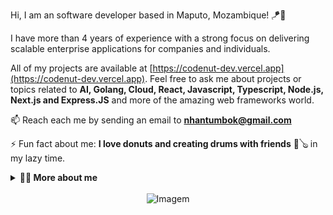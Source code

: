 Hi, I am an software developer based in Maputo, Mozambique! 🪁🐝

I have more than 4 years of experience with a strong focus on delivering scalable enterprise applications for companies and individuals.

All of my projects are available at [https://codenut-dev.vercel.app](https://codenut-dev.vercel.app). Feel free to ask me about projects or topics related to **AI, Golang, Cloud, React, Javascript, Typescript, Node.js, Next.js and Express.JS** and more of the amazing web frameworks world.

📫 Reach each me by sending an email to **nhantumbok@gmail.com**

⚡ Fun fact about me: **I love donuts and creating drums with friends** 🥁🪕 in my lazy time.

<!-- Dropdown -->
<details>
  <summary><strong> 👨‍💻 More about me </strong></summary>

I am 24 years old, currently living in Maputo, Mozambique. Despite that I am a portuguese speaker, I have fluency in English too, which helped me a lot during my learning journey.

I have been working with web development since 2019, from I gained experience with Typescript, Javascript, Node.JS, Git, front-end development and user interfaces, server side applications with Golang, CI/CD and currently Docker.

Furthermore,I create content for my own blog since 2022, which is helping me to develop some important skills such as creativity, communication, community and social media management.

I also enjoy reading, whether it's a good book, manga, or comics, as well as creating drums! I believe that our personal interests contribute to a more refined perception of things and problem solving!

</details>

<br>
<div align="center">
  <img align="center" src="https://github.com/VariableBee/VariableBee/assets/77739311/4e9f41af-6b57-49a7-b15a-74322e96b4d7" alt="Imagem">
</div>
